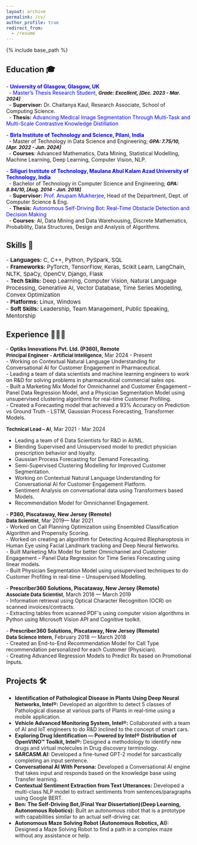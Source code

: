 ```yaml
---
layout: archive
permalink: /cv/
author_profile: true
redirect_from:
  - /resume
---
```


{% include base_path %}
## Education 🎓

<p style="font-size: 14px; color: #1B1212">
- <strong><a href="https://www.gla.ac.uk/" style="color: blue; text-decoration: none;">University of Glasgow, Glasgow, UK</a></strong><br>
&nbsp;&nbsp;- <a href="https://drive.google.com/file/d/1sWV--t7Xo4RacTGsnlrbJNssrJX-1TOH/view?usp=sharing" style="color: blue; text-decoration: none;">Master’s Thesis Research Student</a>, <span style="font-size: 13px; font-style: italic;"><strong>Grade: Excellent, [Dec. 2023 - Mar. 2024]</strong></span><br>
&nbsp;&nbsp;- <strong>Supervisor:</strong> Dr. Chaitanya Kaul, Research Associate, School of Computing Science.<br>
&nbsp;&nbsp;- <strong>Thesis:</strong> <a href="https://arxiv.org/abs/2406.03173" style="color: blue; text-decoration: none;">Advancing Medical Image Segmentation Through Multi-Task and Multi-Scale Contrastive Knowledge Distillation</a>
</p>

<p style="font-size: 14px; color: #1B1212">
- <strong><a href="http://www.bits-pilani.ac.in/" style="color: blue; text-decoration: none;">Birla Institute of Technology and Science, Pilani, India</a></strong><br>
&nbsp;&nbsp;- Master of Technology in Data Science and Engineering; <span style="font-size: 13px; font-style: italic;"><strong>GPA: 7.75/10, [Apr. 2022 - Jun. 2024]</strong></span><br>
&nbsp;&nbsp;- <strong>Courses</strong>: Advanced Mathematics, Data Mining, Statistical Modelling, Machine Learning, Deep Learning, Computer Vision, NLP.
</p>

<p style="font-size: 14px; color: #1B1212">
- <strong><a href="https://sittechno.org/" style="color: blue; text-decoration: none;">Siliguri Institute of Technology, Maulana Abul Kalam Azad University of Technology, India</a></strong><br>
&nbsp;&nbsp;- Bachelor of Technology in Computer Science and Engineering; <span style="font-size: 13px; font-style: italic;"><strong>GPA: 8.84/10, [Aug. 2014 - Jun. 2018]</strong></span><br>
&nbsp;&nbsp;- <strong>Supervisor:</strong> <a href= "https://scholar.google.co.in/citations?user=pixVZ0oAAAAJ&hl=en" style="color: blue; text-decoration: none;">Prof. Anupam Mukherjee</a>, Head of the Department, Dept. of Computer Science & Eng.<br>
&nbsp;&nbsp;- <strong>Thesis:</strong> <a href="https://devmesh.intel.com/projects/self-driving-bot-on-intel-architecture#about-section" style="color: blue; text-decoration: none;">Autonomous Self-Driving Bot: Real-Time Obstacle Detection and Decision Making</a><br>
&nbsp;&nbsp;- <strong>Courses</strong>: AI, Data Mining and Data Warehousing, Discrete Mathematics, Probability, Data Structures, Design and Analysis of Algorithms.
</p>

## Skills 🧠

<p style="font-size: 15px; color: #1B1212">
- <strong>Languages:</strong> C, C++, Python, PySpark, SQL<br>
- <strong>Frameworks:</strong> PyTorch, TensorFlow, Keras, Scikit Learn, LangChain, NLTK, SpaCy, OpenCV, Django, Flask<br>
- <strong>Tech Skills:</strong> Deep Learning, Computer Vision, Natural Language Processing, Generative AI, Vector Database, Time Series Modelling, Convex Optimization<br>
- <strong>Platforms:</strong> Linux, Windows<br>
- <strong>Soft Skills:</strong> Leadership, Team Management, Public Speaking, Mentorship
</p>

## Experience 👨🏻‍💻
<p style="font-size: 14px; color: #1B1212">
- <strong>Optiks Innovations Pvt. Ltd. (P360), Remote</strong><br>
  <strong style="font-size: 13px;">Principal Engineer - Artificial Intelligence</strong>, Mar 2024 - Present<br>
  - Working on Contextual Natural Language Understanding for Conversational AI for Customer Engagement in Pharmaceutical.<br>
  - Leading a team of data scientists and machine learning engineers to work on R&D for solving problems in pharmaceutical commercial sales ops.<br>
  - Built a Marketing Mix Model for Omnichannel and Customer Engagement – Panel Data Regression Model, and a Physician Segmentation Model using unsupervised clustering algorithms for real-time Customer Profiling.<br>
  - Created a Forecasting model that achieved a 93% Accuracy on Prediction vs Ground Truth - LSTM, Gaussian Process Forecasting, Transformer Models.<br>

<strong style="font-size: 13px;">Technical Lead – AI</strong>, Mar 2021 - Mar 2024<br>
  - Leading a team of 6 Data Scientists for R&D in AI/ML.<br>
  - Blending Supervised and Unsupervised model to predict physician prescription behavior and loyalty.<br>
  - Gaussian Process Forecasting for Demand Forecasting.<br>
  - Semi-Supervised Clustering Modelling for Improved Customer Segmentation.<br>
  - Working on Contextual Natural Language Understanding for Conversational AI for Customer Engagement Platform.<br>
  - Sentiment Analysis on conversational data using Transformers based Models.<br>
  - Recommendation Model for Omnichannel Engagement.
</p>

<p style="font-size: 14px; color: #1B1212">
- <strong>P360, Piscataway, New Jersey (Remote)</strong><br>
  <strong style="font-size: 13px;">Data Scientist</strong>, Mar 2019— Mar 2021<br>
  - Worked on Call Planning Optimization using Ensembled Classification Algorithm and Propensity Scoring.<br>
  - Worked on creating an algorithm for Detecting Acquired Blepharoptosis in Human Eye using Facial Landmark tracking and Deep Neural Networks.<br>
  - Built Marketing Mix Model for better Omnichannel and Customer Engagement – Panel Data Regression for Time Series Forecasting using linear models.<br>
  - Built Physician Segmentation Model using unsupervised techniques to do Customer Profiling in real-time – Unsupervised Modelling.
</p>

<p style="font-size: 14px; color: #1B1212">
- <strong>Prescriber360 Solutions, Piscataway, New Jersey (Remote)</strong><br>
  <strong style="font-size: 13px;">Associate Data Scientist</strong>, March 2018 — March 2019<br>
  - Information retrieval using Optical Character Recognition (OCR) on scanned invoices/contracts.<br>
  - Extracting tables from scanned PDF's using computer vision algorithms in Python using Microsoft Vision API and Cognitive toolkit.
</p>

<p style="font-size: 14px; color: #1B1212">
- <strong>Prescriber360 Solutions, Piscataway, New Jersey (Remote)</strong><br>
  <strong style="font-size: 13px;">Data Science Intern</strong>, February 2018 — March 2018<br>
  - Created an End-to-End Recommendation Model for Call Type recommendation personalized for each Customer (Physician).<br>
  - Creating Advanced Regression Models to Predict Rx based on Promotional Inputs.
</p>

## Projects 🛠️

- **Identification of Pathological Disease in Plants Using Deep Neural Networks, Intel®:** Developed an algorithm to detect 5 classes of Pathological disease at various parts of Plants in real-time using a mobile application.
- **Vehicle Advanced Monitoring System, Intel®:** Collaborated with a team of AI and IoT engineers to do R&D inclined to the concept of smart cars.
- **Exploring Drug Identification — Powered by Intel® Distribution of OpenVINO™ Toolkit, Intel®:** Designed a methodology to identify new drugs and virtual molecules in Drug discovery terminology.
- **SARCASM.AI:** Developed a fine-tuned GPT-2 model for sarcastically completing an input sentence.
- **Conversational AI With Persona:** Developed a Conversational AI engine that takes input and responds based on the knowledge base using Transfer learning.
- **Contextual Sentiment Extraction from Text Utterances:** Developed a multi-class NLP model to extract sentiments from sentences/paragraphs using Google BERT.
- **Ben: The Self-Driving Bot,(Final Year Dissertation)(Deep Learning, Autonomous Robotics):** Built an autonomous robot that is a prototype with capabilities similar to an actual self-driving car.
- **Autonomous Maze Solving Robot (Autonomous Robotics, AI):** Designed a Maze Solving Robot to find a path in a complex maze without any assistance or help.


